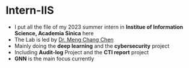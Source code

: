 # Intern-IIS
- I put all the file of my 2023 summer intern in **Institue of Information Science, Academia Sinica** here
- The Lab is led by [Dr. Meng Chang Chen](https://homepage.iis.sinica.edu.tw/pages/mcc/)
- Mainly doing the **deep learning** and the **cybersecurity** project
- Including **Audit-log** Project and the **CTI report** project
- **GNN** is the main focus currently
